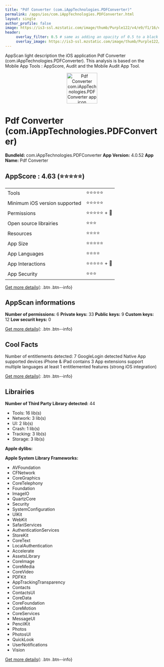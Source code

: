 ```yaml
---
title: "Pdf Converter (com.iAppTechnologies.PDFConverter)"
permalink: /apps/ios/com.iAppTechnologies.PDFConverter.html
layout: single
author_profile: false
image: https://is3-ssl.mzstatic.com/image/thumb/Purple122/v4/e9/f1/16/e9f11680-124c-578d-d861-fb9b6cd3dff3/AppIcon-1x_U007emarketing-0-7-0-85-220.png/512x512bb.jpg
header: 
     overlay_filter: 0.5 # same as adding an opacity of 0.5 to a black background
     overlay_image: https://is3-ssl.mzstatic.com/image/thumb/Purple122/v4/e9/f1/16/e9f11680-124c-578d-d861-fb9b6cd3dff3/AppIcon-1x_U007emarketing-0-7-0-85-220.png/512x512bb.jpg
---
```

AppScan light description the iOS application Pdf Converter (com.iAppTechnologies.PDFConverter). This analysis is based on the Mobile App Tools : AppScore, Audit and the Mobile Audit App Tool.

  
  
<div style="text-align: center;"><img src="https://is3-ssl.mzstatic.com/image/thumb/Purple122/v4/e9/f1/16/e9f11680-124c-578d-d861-fb9b6cd3dff3/AppIcon-1x_U007emarketing-0-7-0-85-220.png/512x512bb.jpg" width="100" height="100" alt="Pdf Converter com.iAppTechnologies.PDFConverter app icon"></div>  
  
# Pdf Converter (com.iAppTechnologies.PDFConverter)

**BundleId:** com.iAppTechnologies.PDFConverter
**App Version:** 4.0.52
**App Name:** Pdf Converter


## AppScore : 4.63 (⭐️⭐️⭐️⭐️⭐️) 

<table>
<tr><td> Tools </td><td> ⭐️⭐️⭐️⭐️⭐️ </td></tr>
<tr><td> Minimum iOS version supported </td><td> ⭐️⭐️⭐️⭐️⭐️ </td></tr>
<tr><td> Permissions </td><td> ⭐️⭐️⭐️⭐️⭐️ + 🌟 </td></tr>
<tr><td> Open source librairies </td><td> ⭐️⭐️⭐️ </td></tr>
<tr><td> Resources </td><td> ⭐️⭐️⭐️⭐️ </td></tr>
<tr><td> App Size </td><td> ⭐️⭐️⭐️⭐️⭐️ </td></tr>
<tr><td> App Languages </td><td> ⭐️⭐️⭐️⭐️ </td></tr>
<tr><td> App Interactions </td><td> ⭐️⭐️⭐️⭐️⭐️ + 🌟 </td></tr>
<tr><td> App Security </td><td> ⭐️⭐️⭐️ </td></tr>
</table>

[Get more details](/pricing.html){: .btn .btn--info}  
  
## AppScan informations 

**Number of permissions:** 6
**Private keys:** 33
**Public keys:** 9
**Custom keys:** 12
**Low securit keys:** 0
  
[Get more details](/pricing.html){: .btn .btn--info}

## Cool Facts

Number of entitlements detected: 7
GoogleLogin detected
Native App
supported devices iPhone & iPad
contains 3 App extensions
support multiple languages
at least 1 entitlemented features (strong iOS integration)
  
[Get more details](/pricing.html){: .btn .btn--info}

## Librairies 
**Number of Third Party Library detected:** 44
- Tools: 16 lib(s)
- Network: 3 lib(s)
- UI: 2 lib(s)
- Crash: 1 lib(s)
- Tracking: 3 lib(s)
- Storage: 3 lib(s)

**Apple dylibs:**


**Apple System Library Frameworks:**
- AVFoundation
- CFNetwork
- CoreGraphics
- CoreTelephony
- Foundation
- ImageIO
- QuartzCore
- Security
- SystemConfiguration
- UIKit
- WebKit
- SafariServices
- AuthenticationServices
- StoreKit
- CoreText
- LocalAuthentication
- Accelerate
- AssetsLibrary
- CoreImage
- CoreMedia
- CoreVideo
- PDFKit
- AppTrackingTransparency
- Contacts
- ContactsUI
- CoreData
- CoreFoundation
- CoreMotion
- CoreServices
- MessageUI
- PencilKit
- Photos
- PhotosUI
- QuickLook
- UserNotifications
- Vision


  
[Get more details](/pricing.html){: .btn .btn--info}

